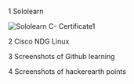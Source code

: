 
1 Sololearn

![Sololearn C- Certificate1](https://user-images.githubusercontent.com/98829965/152676855-6fb46b77-1fc4-41fa-bb77-832570d4d1f2.jpg)


2 Cisco NDG Linux




3 Screenshots of Github learning




4 Screenshots of hackerearth points
 
